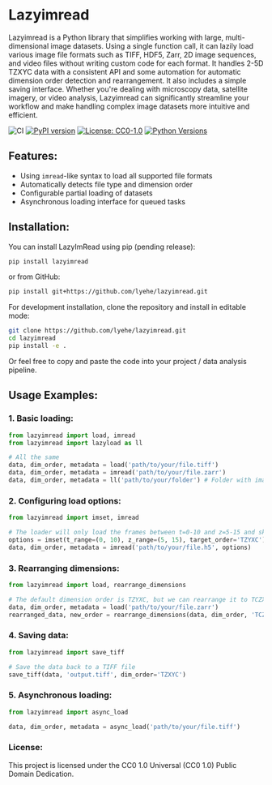 # Lazyimread

Lazyimread is a Python library that simplifies working with large, multi-dimensional image datasets. Using a single function call, it can lazily load various image file formats such as TIFF, HDF5, Zarr, 2D image sequences, and video files without writing custom code for each format. It handles 2-5D TZXYC data with a consistent API and some automation for automatic dimension order detection and rearrangement. It also includes a simple saving interface. Whether you're dealing with microscopy data, satellite imagery, or video analysis, Lazyimread can significantly streamline your workflow and make handling complex image datasets more intuitive and efficient.

![CI](https://github.com/lyehe/lazyimread/workflows/CI/badge.svg)
[![PyPI version](https://badge.fury.io/py/lazyimread.svg)](https://badge.fury.io/py/lazyimread)
[![License: CC0-1.0](https://img.shields.io/badge/License-CC0_1.0-lightgrey.svg)](http://creativecommons.org/publicdomain/zero/1.0/)
[![Python Versions](https://img.shields.io/pypi/pyversions/lazyimread.svg)](https://pypi.org/project/lazyimread/)

## Features:

- Using `imread`-like syntax to load all supported file formats
- Automatically detects file type and dimension order
- Configurable partial loading of datasets
- Asynchronous loading interface for queued tasks

## Installation:

You can install LazyImRead using pip (pending release):

```bash
pip install lazyimread
```

or from GitHub:

```bash
pip install git+https://github.com/lyehe/lazyimread.git
```

For development installation, clone the repository and install in editable mode:

```bash
git clone https://github.com/lyehe/lazyimread.git
cd lazyimread
pip install -e .
```

Or feel free to copy and paste the code into your project / data analysis pipeline.

## Usage Examples:

### 1. Basic loading:

```python
from lazyimread import load, imread
from lazyimread import lazyload as ll

# All the same
data, dim_order, metadata = load('path/to/your/file.tiff')
data, dim_order, metadata = imread('path/to/your/file.zarr')
data, dim_order, metadata = ll('path/to/your/folder') # Folder with image files
```

### 2. Configuring load options:

```python
from lazyimread import imset, imread

# The loader will only load the frames between t=0-10 and z=5-15 and skip the rest
options = imset(t_range=(0, 10), z_range=(5, 15), target_order='TZYXC')
data, dim_order, metadata = imread('path/to/your/file.h5', options)
```

### 3. Rearranging dimensions:

```python
from lazyimread import load, rearrange_dimensions

# The default dimension order is TZYXC, but we can rearrange it to TCZXY
data, dim_order, metadata = load('path/to/your/file.zarr')
rearranged_data, new_order = rearrange_dimensions(data, dim_order, 'TCZYX')
```

### 4. Saving data:

```python
from lazyimread import save_tiff

# Save the data back to a TIFF file
save_tiff(data, 'output.tiff', dim_order='TZXYC')
```

### 5. Asynchronous loading:

```python
from lazyimread import async_load

data, dim_order, metadata = async_load('path/to/your/file.tiff')
```

### License:

This project is licensed under the CC0 1.0 Universal (CC0 1.0) Public Domain Dedication.

